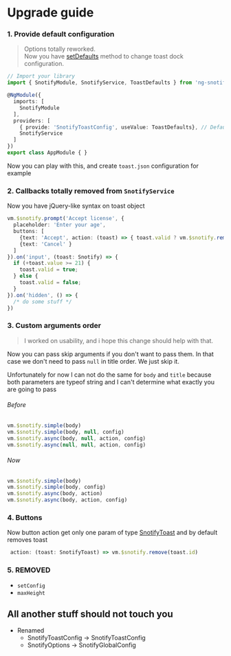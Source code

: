 # Upgrade guide

### 1. Provide default configuration

> Options totally reworked.  
  Now you have [setDefaults](../api/options.md#setting-default-configuration) method to change toast dock configuration.

```typescript
// Import your library
import { SnotifyModule, SnotifyService, ToastDefaults } from 'ng-snotify';

@NgModule({
  imports: [
    SnotifyModule
  ],
  providers: [
    { provide: 'SnotifyToastConfig', useValue: ToastDefaults}, // Default configuration
    SnotifyService
  ]
})
export class AppModule { }
```

Now you can play with this, and create `toast.json` configuration for example


### 2. Callbacks totally removed from `SnotifyService`

Now you have jQuery-like syntax on toast object

```typescript
vm.$snotify.prompt('Accept license', {
  placeholder: 'Enter your age',
  buttons: [
    {text: 'Accept', action: (toast) => { toast.valid ? vm.$snotify.remove(toast.id) : false }, bold: true},
    {text: 'Cancel' }
  ]
}).on('input', (toast: Snotify) => {
  if (+toast.value >= 21) {
    toast.valid = true;
  } else {
    toast.valid = false;
  }
}).on('hidden', () => {
  /* do some stuff */
})
```

### 3. Custom arguments order

> I worked on usability, and i hope this change should help with that.

Now you can pass skip arguments if you don't want to pass them.
In that case we don't need to pass `null` in title order. We just skip it.

Unfortunately for now I can not do the same for `body` and `title` because both parameters are typeof string and I can't determine what exactly you are going to pass

###### Before
```typescript
vm.$snotify.simple(body)
vm.$snotify.simple(body, null, config)
vm.$snotify.async(body, null, action, config)
vm.$snotify.async(null, null, action, config)
```

###### Now

```typescript
vm.$snotify.simple(body)
vm.$snotify.simple(body, config)
vm.$snotify.async(body, action)
vm.$snotify.async(body, action, config)
```

### 4. Buttons

Now button action get only one param of type [SnotifyToast](../api/model.md#snotifytoast) and by default removes toast

```typescript
 action: (toast: SnotifyToast) => vm.$snotify.remove(toast.id)
```


### 5. REMOVED
 - `setConfig`
 - `maxHeight`
 
 
## All another stuff should not touch you
- Renamed
  - SnotifyToastConfig -> SnotifyToastConfig
  - SnotifyOptions -> SnotifyGlobalConfig

